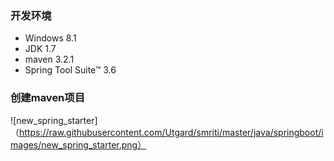 ### 开发环境
- Windows 8.1
- JDK 1.7
- maven 3.2.1
- Spring Tool Suite™ 3.6

### 创建maven项目
![new_spring_starter]（https://raw.githubusercontent.com/Utgard/smriti/master/java/springboot/images/new_spring_starter.png）
